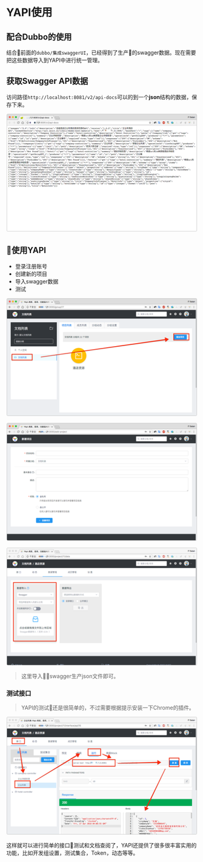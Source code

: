 YAPI使用
===

## 配合Dubbo的使用

结合前面的`dubbo/集成swaggerUI`，已经得到了生产的swagger数据。现在需要把这些数据导入到YAPI中进行统一管理。

## 获取Swagger API数据

访问路径`http://localhost:8081/v2/api-docs`可以的到一个**json**结构的数据，保存下来。

![pic](img/1.png)

## 使用YAPI

* 登录注册账号
* 创建新的项目
* 导入swagger数据
* 测试

![pic](img/2.png)

![pic](img/3.png)

![pic](img/4.png)

> 这里导入swagger生产json文件即可。

### 测试接口

> YAPI的测试还是很简单的，不过需要根据提示安装一下Chrome的插件。

![pic](img/5.png)

这样就可以进行简单的接口测试和文档查阅了，YAPI还提供了很多很丰富实用的功能，比如开发组设置，测试集合，Token，动态等等。